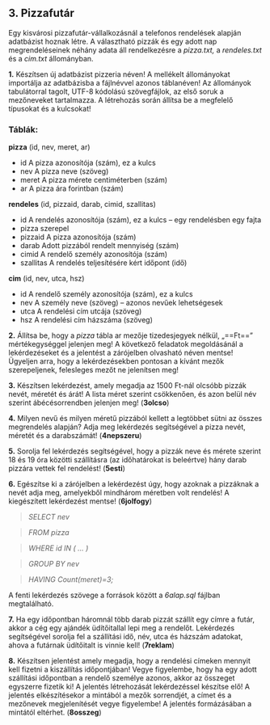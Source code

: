 ## **3. Pizzafutár**

   Egy kisvárosi pizzafutár-vállalkozásnál a telefonos rendelések alapján adatbázist hoznak 
létre. A választható pizzák és egy adott nap megrendeléseinek néhány adata áll rendelkezésre 
a *pizza.txt,* a *rendeles.txt* és a *cim.txt* állományban.

**1.** Készítsen  új  adatbázist  pizzeria  néven!  A  mellékelt  állományokat  importálja 
az adatbázisba  a  fájlnévvel  azonos  táblanéven!  Az  állományok  tabulátorral  tagolt, 
UTF-8 kódolású szövegfájlok, az első soruk a mezőneveket tartalmazza. A létrehozás során 
állítsa be a megfelelő típusokat és a kulcsokat!

### **Táblák:**
**pizza** (id, nev, meret, ar) 
- id  A pizza azonosítója (szám), ez a kulcs 
- nev  A pizza neve (szöveg) 
- meret  A pizza mérete centiméterben (szám) 
- ar  A pizza ára forintban (szám)

**rendeles** (id, pizzaid, darab, cimid, szallitas) 
- id  A rendelés azonosítója (szám), ez a kulcs – egy rendelésben egy fajta 
- pizza szerepel 
- pizzaid  A pizza azonosítója (szám) 
- darab  Adott pizzából rendelt mennyiség (szám) 
- cimid  A rendelő személy azonosítója (szám) 
- szallitas  A rendelés teljesítésére kért időpont (idő)

**cim** (id, nev, utca, hsz) 
- id  A rendelő személy azonosítója (szám), ez a kulcs 
- nev  A személy neve (szöveg) – azonos nevűek lehetségesek 
- utca  A rendelési cím utcája (szöveg) 
- hsz  A rendelési cím házszáma (szöveg)

**2.**  Állítsa be, hogy a *pizza* tábla ar mezője tizedesjegyek nélkül, „==Ft==” mértékegységgel jelenjen 
meg! 
A következő feladatok megoldásánál a lekérdezéseket és a jelentést a zárójelben olvasható 
néven mentse! Ügyeljen arra, hogy a lekérdezésekben pontosan a kívánt mezők szerepeljenek, 
felesleges mezőt ne jelenítsen meg!

**3.**  Készítsen lekérdezést, amely megadja az 1500 Ft-nál olcsóbb pizzák nevét, méretét és árát! 
A lista méret szerint csökkenően, és azon belül név szerint ábécésorrendben jelenjen meg! 
(**3olcso**) 

**4.**  Milyen nevű és milyen méretű pizzából kellett a legtöbbet sütni az összes megrendelés 
alapján?  Adja  meg  lekérdezés  segítségével  a  pizza  nevét,  méretét  és  a  darabszámát! 
(**4nepszeru**)

**5.**  Sorolja fel lekérdezés segítségével, hogy a pizzák neve és mérete szerint 18 és 19 óra közötti 
szállításra (az időhatárokat is beleértve) hány darab pizzára vettek fel rendelést! (**5esti**)

**6.**  Egészítse ki a zárójelben a lekérdezést úgy, hogy azoknak a pizzáknak a nevét adja meg, 
amelyekből  mindhárom  méretben  volt  rendelés!  A  kiegészített  lekérdezést  mentse! 
(**6jolfogy**)

> *SELECT nev*

> *FROM pizza*

> *WHERE id IN ( ... )*

> *GROUP BY nev*

>*HAVING Count(meret)=3;*

A fenti lekérdezés szövege a források között a *6alap.sql* fájlban megtalálható.

**7.**  Ha egy időpontban háromnál több darab pizzát szállít egy címre a futár, akkor a cég egy 
ajándék üdítőitallal lepi meg a rendelőt. Lekérdezés segítségével sorolja fel a szállítási idő, 
név, utca és házszám adatokat, ahova a futárnak üdítőitalt is vinnie kell! (**7reklam**)

**8.** Készítsen  jelentést  amely  megadja,  hogy  a  rendelési  címeken  mennyit  kell  fizetni 
a kiszállítás  időpontjában!  Vegye  figyelembe,  hogy  ha  egy  adott  szállítási  időpontban 
a rendelő személye azonos, akkor az összeget egyszerre fizetik ki! A jelentés létrehozását 
lekérdezéssel készítse elő! A jelentés elkészítésekor a mintából a mezők sorrendjét, a címet 
és a mezőnevek megjelenítését vegye figyelembe! A jelentés formázásában a mintától 
eltérhet. (**8osszeg**)